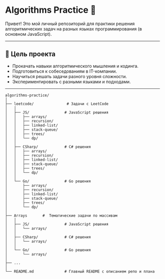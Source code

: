 # Algorithms Practice 🚀

Привет! Это мой личный репозиторий для практики решения алгоритмических задач на разных языках программирования (в основном JavaScript).

---

## 📖 Цель проекта

- Прокачать навыки алгоритмического мышления и кодинга.
- Подготовиться к собеседованиям в IT-компании.
- Научиться решать задачи разного уровня сложности.
- Экспериментировать с разными языками и подходами.

---
```plaintext
algorithms-practice/
│
├── leetcode/               # Задачи с LeetCode
│   │
│   ├── JS/                # JavaScript решения
│   │   ├── arrays/          
│   │   ├── recursion/         
│   │   ├── linked-list/
│   │   ├── stack-queue/
│   │   ├── trees/
│   │   └── dp/
│   │
│   ├── CSharp/            # C# решения
│   │   ├── arrays/         
│   │   ├── recursion/         
│   │   ├── linked-list/
│   │   ├── stack-queue/
│   │   ├── trees/
│   │   └── dp/
│   │
│   └── Go/                # Go решения
│       ├── arrays/         
│       ├── recursion/         
│       ├── linked-list/
│       ├── stack-queue/
│       ├── trees/
│       └── dp/
│
├── Arrays       #  Тематические задачи по массивам
│   │
│   ├── JS/                # JavaScript решения
│   │   └── arrays/          
│   │
│   ├── CSharp/            # C# решения
│   │   └── arrays/         
│   │
│   └── Go/                # Go решения
│       └── arrays/         
│
├── ...
│ 
└── README.md              # Главный README с описанием репо и плана
